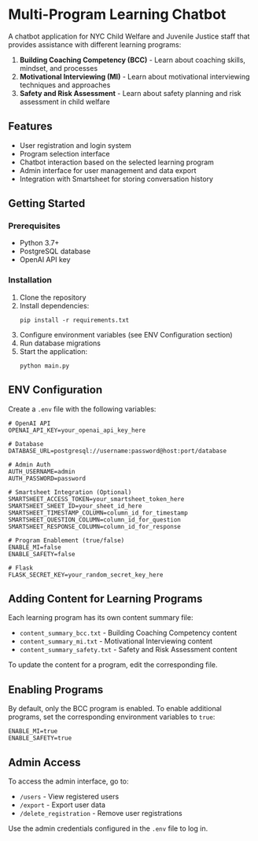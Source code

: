 # Multi-Program Learning Chatbot

A chatbot application for NYC Child Welfare and Juvenile Justice staff that provides assistance with different learning programs:

1. **Building Coaching Competency (BCC)** - Learn about coaching skills, mindset, and processes
2. **Motivational Interviewing (MI)** - Learn about motivational interviewing techniques and approaches
3. **Safety and Risk Assessment** - Learn about safety planning and risk assessment in child welfare

## Features

- User registration and login system
- Program selection interface
- Chatbot interaction based on the selected learning program
- Admin interface for user management and data export
- Integration with Smartsheet for storing conversation history

## Getting Started

### Prerequisites

- Python 3.7+
- PostgreSQL database
- OpenAI API key

### Installation

1. Clone the repository
2. Install dependencies:
   ```
   pip install -r requirements.txt
   ```
3. Configure environment variables (see ENV Configuration section)
4. Run database migrations
5. Start the application:
   ```
   python main.py
   ```

## ENV Configuration

Create a `.env` file with the following variables:

```
# OpenAI API
OPENAI_API_KEY=your_openai_api_key_here

# Database
DATABASE_URL=postgresql://username:password@host:port/database

# Admin Auth
AUTH_USERNAME=admin
AUTH_PASSWORD=password

# Smartsheet Integration (Optional)
SMARTSHEET_ACCESS_TOKEN=your_smartsheet_token_here
SMARTSHEET_SHEET_ID=your_sheet_id_here
SMARTSHEET_TIMESTAMP_COLUMN=column_id_for_timestamp
SMARTSHEET_QUESTION_COLUMN=column_id_for_question
SMARTSHEET_RESPONSE_COLUMN=column_id_for_response

# Program Enablement (true/false)
ENABLE_MI=false
ENABLE_SAFETY=false

# Flask
FLASK_SECRET_KEY=your_random_secret_key_here
```

## Adding Content for Learning Programs

Each learning program has its own content summary file:

- `content_summary_bcc.txt` - Building Coaching Competency content
- `content_summary_mi.txt` - Motivational Interviewing content
- `content_summary_safety.txt` - Safety and Risk Assessment content

To update the content for a program, edit the corresponding file.

## Enabling Programs

By default, only the BCC program is enabled. To enable additional programs, set the corresponding environment variables to `true`:

```
ENABLE_MI=true
ENABLE_SAFETY=true
```

## Admin Access

To access the admin interface, go to:
- `/users` - View registered users
- `/export` - Export user data
- `/delete_registration` - Remove user registrations

Use the admin credentials configured in the `.env` file to log in. 